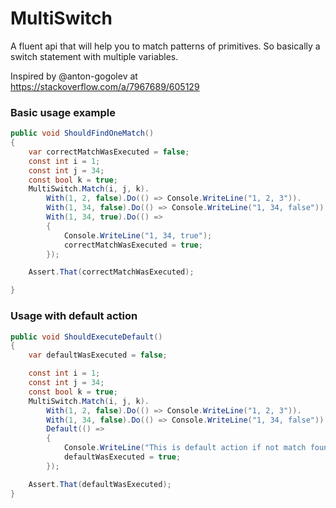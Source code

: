 # MultiSwitch
A fluent api that will help you to match patterns of primitives.
So basically a switch statement with multiple variables.

Inspired by @anton-gogolev at https://stackoverflow.com/a/7967689/605129

### Basic usage example
```C#
public void ShouldFindOneMatch()
{
    var correctMatchWasExecuted = false;
    const int i = 1;
    const int j = 34;
    const bool k = true;
    MultiSwitch.Match(i, j, k).
        With(1, 2, false).Do(() => Console.WriteLine("1, 2, 3")).
        With(1, 34, false).Do(() => Console.WriteLine("1, 34, false")).
        With(1, 34, true).Do(() =>
        {
            Console.WriteLine("1, 34, true");
            correctMatchWasExecuted = true;
        });

    Assert.That(correctMatchWasExecuted);

}
```

### Usage with default action
```C#
public void ShouldExecuteDefault()
{
    var defaultWasExecuted = false;

    const int i = 1;
    const int j = 34;
    const bool k = true;
    MultiSwitch.Match(i, j, k).
        With(1, 2, false).Do(() => Console.WriteLine("1, 2, 3")).
        With(1, 34, false).Do(() => Console.WriteLine("1, 34, false")).
        Default(() =>
        {
            Console.WriteLine("This is default action if not match found");
            defaultWasExecuted = true;
        });

    Assert.That(defaultWasExecuted);
}
```